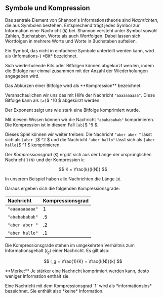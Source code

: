 ## Symbole und Kompression

Das zentrale Element von Shannon's Informationstheorie sind *Nachrichten*, die aus Symbolen bestehen. Entsprechend trägt jedes Symbol zur Information einer Nachricht (`N`) bei. Shannon versteht unter Symbol sowohl Zahlen, Buchstaben, Worte als auch Wortfolgen. Dabei lassen sich Wortfolgen in mehrere Worte und Worte in Buchstaben aufteilen. 

<p class="alert alert-primary" markdown="1">
Ein Symbol, das nicht in einfachere Symbole unterteilt werden kann, wird als (Infomations-) *Bit* bezeichnet.
</p>

Sich wiederholende Bits oder Bitfolgen können abgekürzt werden, indem die Bitfolge nur einmal zusammen mit der Anzahl der Wiederholungen angegeben wird. 

<p class="alert alert-primary" markdown="1">
Das Abkürzen einer Bitfolge wird als **Kompression** bezeichnet.
</p>

Veranschaulichen wir uns das mit Hilfe der Nachricht `"aaaaaaaaaa"`. Diese Bitfolge kann als `[a]`$ ^10 $ abgekürzt werden. 

Der Exponent zeigt uns wie stark eine Bitfolge komprimiert wurde. 

Mit diesem Wissen können wir die Nachricht `"ababababab"` komprimieren. Die Kompression ist in diesem Fall `[ab]`$ ^5 $. 

Dieses Spiel können wir weiter treiben: Die Nachricht `"aber aber "` lässt sich als `[aber ]`$ ^2 $ und die Nachricht `"aber hallo"` lässt sich als `[aber hallo]`$ ^1 $ komprimieren.

Der *Kompressionsgrad* (`K`) ergibt sich aus der Länge der ursprünglichen Nachricht `l(N)` und der Kompression `k`: 

$$
K = \frac{k}{l(N)}
$$

In unserem Beispiel haben alle Nachrichten die Länge `10`. 

Daraus ergeben sich die folgenden Kompressionsgrade: 

| Nachricht | Kompressionsgrad |
| :--- | :--- |
| `"aaaaaaaaaa"` | 1 |
| `"ababababab"` | .5 |
| `"aber aber "` | .2 |
| `"aber hallo"` | .1 |

Die Kompressionsgrade stehen im umgekehrten Verhältnis zum Informationsgehalt ($I_g$) einer Nachricht. Es gilt also: 

$$
I_g = \frac{1}{K} = \frac{l(N)}{k}
$$

<p class="alert alert-success" markdown="1">
**Merke:** Je stärker eine Nachricht komprimiert werden kann, desto weniger Information enthält sie. 
</p>

<p class="alert alert-primary" markdown="1">
Eine Nachricht mit dem Kompressionsgrad `1` wird als *informationslos* bezeichnet. Sie enthält also *keine* Information.
</p>
